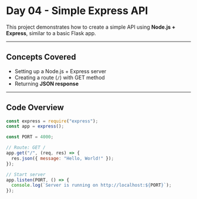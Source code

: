 # Day 04 - Simple Express API

This project demonstrates how to create a simple API using **Node.js + Express**, similar to a basic Flask app.

---

## Concepts Covered
- Setting up a Node.js + Express server
- Creating a route (`/`) with GET method
- Returning **JSON response**

---

##  Code Overview

```js
const express = require("express");
const app = express();

const PORT = 4000;

// Route: GET /
app.get("/", (req, res) => {
  res.json({ message: "Hello, World!" });
});

// Start server
app.listen(PORT, () => {
  console.log(`Server is running on http://localhost:${PORT}`);
});
